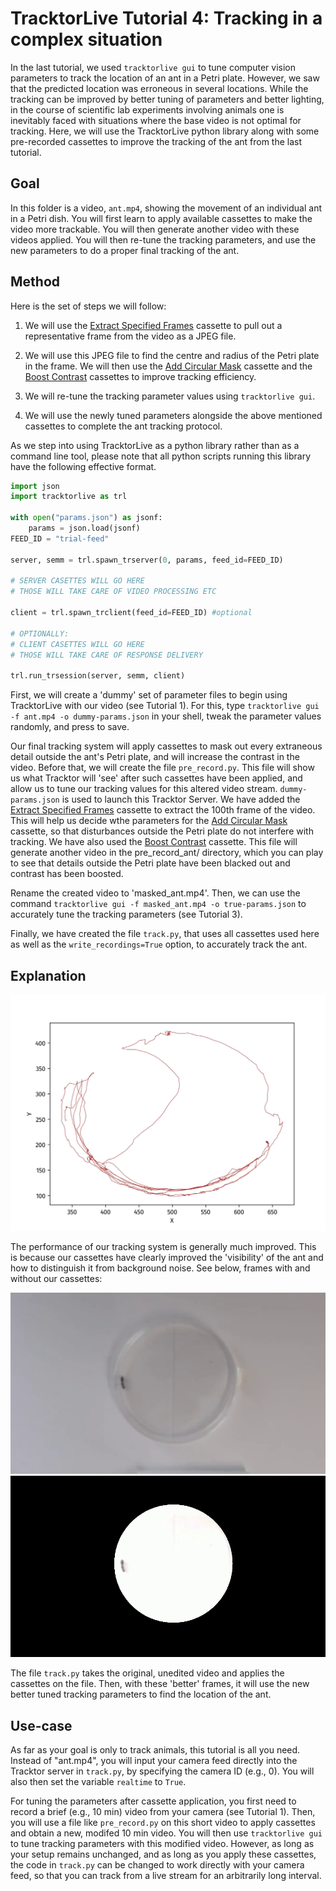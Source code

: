 # TracktorLive Tutorial 4: Tracking in a complex situation

In the last tutorial, we used `tracktorlive gui` to tune computer vision
parameters to track the location of an ant in a Petri plate. However, we saw
that the predicted location was erroneous in several locations. While the
tracking can be improved by better tuning of parameters and better lighting, in
the course of scientific lab experiments involving animals one is inevitably
faced with situations where the base video is not optimal for tracking. Here, we
will use the TracktorLive python library along with some pre-recorded cassettes
to improve the tracking of the ant from the last tutorial.


## Goal

In this folder is a video, `ant.mp4`, showing the movement of an individual ant
in a Petri dish.
You will first learn to apply available cassettes to make the video more
trackable. You will then generate another video with these videos applied. You
will then re-tune the tracking parameters, and use the new parameters to do
a proper final tracking of the ant.

## Method

Here is the set of steps we will follow:

1. We will use the
   [Extract Specified
   Frames](../../Library_Of_Casettes/Extract_Specified_Frames/extract_specified_frames.md)
   cassette to pull out a representative frame from the video as a JPEG
   file.

2. We will use this JPEG file to find the centre and radius of the Petri
   plate in the frame. We will then use the [Add Circular
   Mask](../../Library_Of_Casettes/Add_Circular_Mask/add_circular_mask.md)
   cassette and the
   [Boost
   Contrast](../../Library_Of_Casettes/Boost_Contrast/boost_contrast.md)
   cassettes to improve tracking efficiency.

3. We will re-tune the tracking parameter values using `tracktorlive gui`.

4. We will use the newly tuned parameters alongside the above mentioned
   cassettes to complete the ant tracking protocol.

As we step into using TracktorLive as a python library rather than as a command
line tool, please note that all python scripts running this library have the
following effective format.

```python
import json
import tracktorlive as trl

with open("params.json") as jsonf:
    params = json.load(jsonf)
FEED_ID = "trial-feed"

server, semm = trl.spawn_trserver(0, params, feed_id=FEED_ID)

# SERVER CASETTES WILL GO HERE
# THOSE WILL TAKE CARE OF VIDEO PROCESSING ETC

client = trl.spawn_trclient(feed_id=FEED_ID) #optional

# OPTIONALLY:
# CLIENT CASETTES WILL GO HERE
# THOSE WILL TAKE CARE OF RESPONSE DELIVERY

trl.run_trsession(server, semm, client)
```

First, we will create a 'dummy' set of parameter files to begin using
TracktorLive with our video (see Tutorial 1). For this, type `tracktorlive gui
-f ant.mp4 -o dummy-params.json`  in your shell, tweak the parameter values
randomly, and press <Esc> to save.

Our final tracking system will apply cassettes to mask out every extraneous
detail outside the ant's Petri plate, and will increase the contrast in the
video.
Before that, we will create the file `pre_record.py`. This file will show us
what Tracktor will 'see' after such cassettes have been applied, and allow us to
tune our tracking values for this altered video stream. 
`dummy-params.json` is used to launch this Tracktor Server.
We have added the [Extract Specified
   Frames](../../Library_Of_Casettes/Extract_Specified_Frames/extract_specified_frames.md)
cassette to extract the 100th frame of the video. This will help us decide wthe
parameters for the [Add Circular
   Mask](../../Library_Of_Casettes/Add_Circular_Mask/add_circular_mask.md)
   cassette, so that disturbances outside the Petri plate do not interfere with
   tracking.
We have also used the
   [Boost
   Contrast](../../Library_Of_Casettes/Boost_Contrast/boost_contrast.md)
   cassette.
This file will generate another video in the pre_record_ant/ directory, which
you can play to see that details outside the Petri plate have been blacked out
and contrast has been boosted.

Rename the created video to 'masked_ant.mp4'. Then, we can use the command
`tracktorlive gui -f masked_ant.mp4 -o true-params.json` to accurately tune
the tracking parameters (see Tutorial 3).

Finally, we have created the file `track.py`, that uses all cassettes used here
as well as the `write_recordings=True` option, to accurately track the ant.

## Explanation

![](tracked-ant.jpg)

The performance of our tracking system is generally much improved. This is
because our cassettes have clearly improved the 'visibility' of the ant and how
to distinguish it from background noise. See below, frames with and without our
cassettes:

![](pre_record_ant_fr_100.jpg)
![](post_cassettes.jpg)

The file `track.py` takes the original, unedited video and applies the cassettes
on the file. Then, with these 'better' frames, it will use the new better tuned
tracking parameters to find the location of the ant.

## Use-case

As far as your goal is only to track animals, this tutorial is all you need.
Instead of "ant.mp4", you will input your camera feed directly into the Tracktor
server in `track.py`, by specifying the camera ID (e.g., 0). You will also then
set the variable `realtime` to `True`. 

For tuning the parameters after cassette application, you first need to record
a brief (e.g., 10 min) video from your camera (see Tutorial 1). Then, you will
use a file like `pre_record.py` on this short video to apply cassettes and
obtain a new, modifed 10 min video. You will then use `tracktorlive gui` to tune
tracking parameters with this modified video. However, as long as your setup
remains unchanged, and as long as you apply these cassettes, the code in
`track.py` can be changed to work directly with your camera feed, so that you
can track from a live stream for an arbitrarily long interval.
